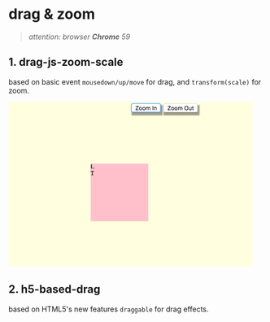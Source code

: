# drag & zoom

>*attention: browser **Chrome** 59*

## 1. drag-js-zoom-scale

based on basic event `mousedown/up/move` for drag, and `transform(scale)` for zoom.

<img width="480" src="./drag-js-zoom-scale/js-drag-scale-zoom.png">

## 2. h5-based-drag
based on HTML5's new features `draggable` for drag effects.